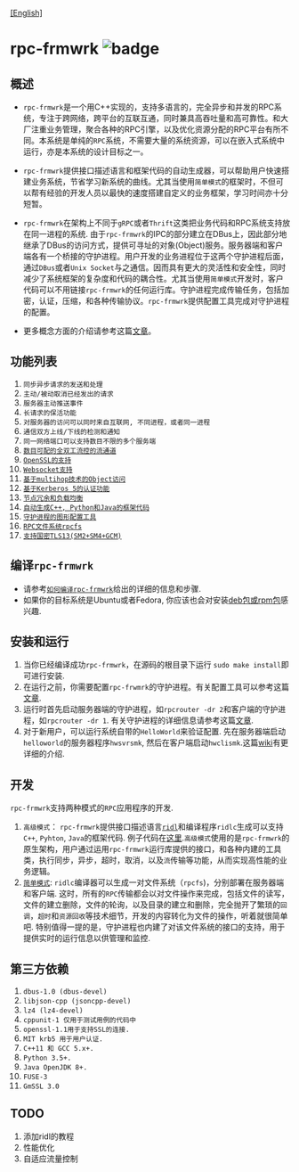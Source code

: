 [[English]](https://github.com/zhiming99/rpc-frmwrk/blob/master/README.md)
# rpc-frmwrk ![badge](https://img.shields.io/badge/RPC-C%2B%2B%2C%20Java%2C%20Python-green)


## 概述
* `rpc-frmwrk`是一个用C++实现的，支持多语言的，完全异步和并发的RPC系统，专注于跨网络，跨平台的互联互通，同时兼具高吞吐量和高可靠性。和大厂注重业务管理，聚合各种的RPC引擎，以及优化资源分配的RPC平台有所不同。本系统是单纯的`RPC`系统，不需要大量的系统资源，可以在嵌入式系统中运行，亦是本系统的设计目标之一。

* `rpc-frmwrk`提供接口描述语言和框架代码的自动生成器，可以帮助用户快速搭建业务系统，节省学习新系统的曲线。尤其当使用`简单模式`的框架时，不但可以帮有经验的开发人员以最快的速度搭建自定义的业务框架，学习时间亦十分短暂。

* `rpc-frmwrk`在架构上不同于`gRPC`或者`Thrift`这类把业务代码和RPC系统支持放在同一进程的系统. 由于`rpc-frmwrk`的IPC的部分建立在DBus上，因此部分地继承了DBus的访问方式，提供可寻址的对象(Object)服务。服务器端和客户端各有一个桥接的守护进程。用户开发的业务进程位于这两个守护进程后面，通过`DBus`或者`Unix Socket`与之通信。因而具有更大的灵活性和安全性，同时减少了系统框架的复杂度和代码的耦合性。尤其当使用`简单模式`开发时，客户代码可以不用链接`rpc-frmwrk`的任何运行库。守护进程完成传输任务，包括加密，认证，压缩，和各种传输协议。`rpc-frmwrk`提供配置工具完成对守护进程的配置。
* 更多概念方面的介绍请参考这篇[文章](https://github.com/zhiming99/rpc-frmwrk/blob/master/Concept_cn.md)。

## 功能列表   
1. `同步异步请求的发送和处理`   
2. `主动/被动取消已经发出的请求`   
3. `服务器主动推送事件`   
4. `长请求的保活功能`   
5. `对服务器的访问可以同时来自互联网, 不同进程，或者同一进程` 
6. `通信双方上线/下线的检测和通知`
7. `同一网络端口可以支持数目不限的多个服务端`
8. [`数目可配的全双工流控的流通道`](https://github.com/zhiming99/rpc-frmwrk/blob/master/Concept.md#streaming)
9. [`OpenSSL的支持`](https://github.com/zhiming99/rpc-frmwrk/blob/master/rpc/sslport/Readme.md)
10. [`Websocket支持`](https://github.com/zhiming99/rpc-frmwrk/blob/master/rpc/wsport/Readme.md)
11. [`基于multihop技术的Object访问`](https://github.com/zhiming99/rpc-frmwrk/wiki/Introduction-of-Multihop-support)
12. [`基于Kerberos 5的认证功能`](https://github.com/zhiming99/rpc-frmwrk/tree/master/rpc/security/README.md)
13. [`节点冗余和负载均衡`](https://github.com/zhiming99/rpc-frmwrk/blob/master/Concept.md#load-balance--node-redudancy)
14. [`自动生成C++, Python和Java的框架代码`](https://github.com/zhiming99/rpc-frmwrk/tree/master/ridl/README.md)
15. [`守护进程的图形配置工具`](https://github.com/zhiming99/rpc-frmwrk/tree/master/tools/README.md)
16. [`RPC文件系统rpcfs`](https://github.com/zhiming99/rpc-frmwrk/tree/master/fuse/README.md)
17.  [`支持国密TLS13(SM2+SM4+GCM)`](https://github.com/zhiming99/rpc-frmwrk/blob/master/rpc/gmsslport/README_cn.md)

## 编译`rpc-frmwrk`   
* 请参考[`如何编译rpc-frmwrk`](https://github.com/zhiming99/rpc-frmwrk/wiki/How-to-build-%60rpc-frmwrk%60)给出的详细的信息和步骤.   
* 如果你的目标系统是Ubuntu或者Fedora, 你应该也会对安装[deb包或rpm包](https://github.com/zhiming99/rpc-frmwrk/releases/tag/0.5.0)感兴趣.

## 安装和运行
1. 当你已经编译成功`rpc-frmwrk`，在源码的根目录下运行 `sudo make install`即可进行安装.
2. 在运行之前，你需要配置`rpc-frwmrk`的守护进程。有关配置工具可以参考这篇[文章](https://github.com/zhiming99/rpc-frmwrk/tree/master/tools/README.md).
3. 运行时首先启动服务器端的守护进程，如`rpcrouter -dr 2`和客户端的守护进程，如`rpcrouter -dr 1`.  有关守护进程的详细信息请参考这篇[文章](https://github.com/zhiming99/rpc-frmwrk/blob/master/rpc/router/README.md).
4. 对于新用户，可以运行系统自带的`HelloWorld`来验证配置. 先在服务器端启动`helloworld`的服务器程序`hwsvrsmk`, 然后在客户端启动`hwclismk`.这篇[wiki](https://github.com/zhiming99/rpc-frmwrk/wiki/How-to-get-Helloworld-run%3F)有更详细的介绍.

## 开发
`rpc-frmwrk`支持两种模式的`RPC`应用程序的开发.
1. `高级模式`： `rpc-frmwrk`提供接口描述语言[`ridl`](https://github.com/zhiming99/rpc-frmwrk/tree/master/ridl/README.md)和编译程序`ridlc`生成可以支持`C++`, `Pyhton`, `Java`的框架代码. 例子代码在[这里](https://github.com/zhiming99/rpc-frmwrk/tree/master/examples#generating-the-example-program-of-hellowld).`高级模式`使用的是`rpc-frmwrk`的原生架构，用户通过运用`rpc-frmwrk`运行库提供的接口，和各种内建的工具类，执行同步，异步，超时，取消，以及`流`传输等功能，从而实现高性能的业务逻辑。
2. [`简单模式`](https://github.com/zhiming99/rpc-frmwrk/tree/master/fuse#the-introduction-to-fuse-integration-and-the-rpcfs-filesystem): `ridlc`编译器可以生成一对文件系统（`rpcfs`)，分别部署在服务器端和客户端. 这时，所有的`RPC`传输都会以对文件操作来完成，包括文件的读写，文件的建立删除，文件的轮询，以及目录的建立和删除，完全抛开了繁琐的`回调`，`超时`和`资源回收`等技术细节，开发的内容转化为文件的操作，听着就很简单吧. 特别值得一提的是，守护进程也内建了对该文件系统的接口的支持，用于提供实时的运行信息以供管理和监控.

## 第三方依赖  
1. `dbus-1.0 (dbus-devel)`
2. `libjson-cpp (jsoncpp-devel)` 
3. `lz4 (lz4-devel)`   
4. `cppunit-1 仅用于测试用例的代码中`   
5. `openssl-1.1用于支持SSL的连接.`
6. `MIT krb5 用于用户认证.`
7. `C++11 和 GCC 5.x+.`
8. `Python 3.5+.`
9. `Java OpenJDK 8+.`
10. `FUSE-3`
10. `GmSSL 3.0`

## TODO
1. 添加ridl的教程
2. 性能优化
3. 自适应流量控制
